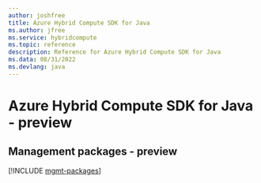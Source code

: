 ```yaml
---
author: joshfree
title: Azure Hybrid Compute SDK for Java
ms.author: jfree
ms.service: hybridcompute
ms.topic: reference
description: Reference for Azure Hybrid Compute SDK for Java
ms.data: 08/31/2022
ms.devlang: java
---
```

# Azure Hybrid Compute SDK for Java - preview

## Management packages - preview
[!INCLUDE [mgmt-packages](hybrid-compute-mgmt-index.md)]